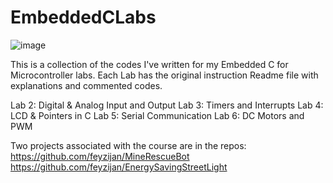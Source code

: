 # EmbeddedCLabs
![image](https://user-images.githubusercontent.com/78698413/204920382-13d77e60-9d0e-4f61-92e6-5d29aab6c9db.png)

This is a collection of the codes I've written for my Embedded C for Microcontroller labs.
Each Lab has the original instruction Readme file with explanations and commented codes.

Lab 2: Digital & Analog Input and Output
Lab 3: Timers and Interrupts
Lab 4: LCD & Pointers in C
Lab 5: Serial Communication
Lab 6: DC Motors and PWM

Two projects associated with the course are in the repos:
https://github.com/feyzijan/MineRescueBot
https://github.com/feyzijan/EnergySavingStreetLight

